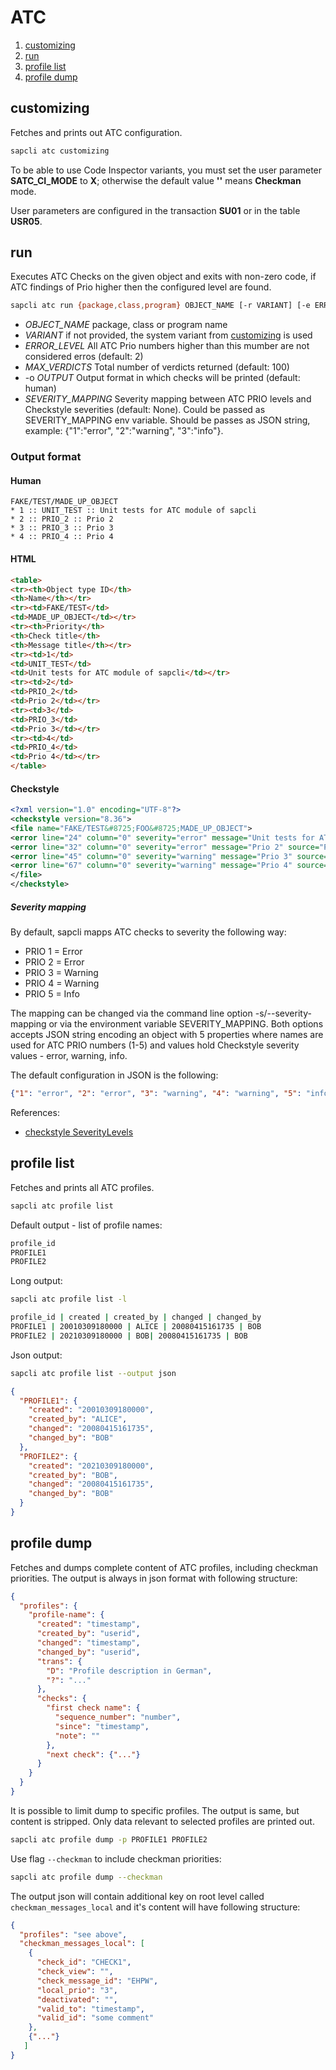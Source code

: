 # ATC

1. [customizing](#customizing)
1. [run](#run)
1. [profile list](#profile-list)
1. [profile dump](#profile-dump)

## customizing

Fetches and prints out ATC configuration.

```bash
sapcli atc customizing
```

To be able to use Code Inspector variants, you must set the user parameter
**SATC_CI_MODE** to **X**; otherwise the default value **''** means
**Checkman** mode.

User parameters are configured in the transaction **SU01** or in the table
**USR05**.

## run

Executes ATC Checks on the given object and exits with non-zero code,
if ATC findings of Prio higher then the configured level are found.

```bash
sapcli atc run {package,class,program} OBJECT_NAME [-r VARIANT] [-e ERROR_LEVEL] [-m MAX_VERDICITS] [-o {human,html,checkstyle}] [-s SEVERITY_MAPPING]
```

* _OBJECT\_NAME_ package, class or program name
* _VARIANT_ if not provided, the system variant from [customizing](#customizing) is used
* _ERROR\_LEVEL_ All ATC Prio numbers higher than this mumber are not considered erros (default: 2)
* _MAX\_VERDICTS_ Total number of verdicts returned (default: 100)
* -o _OUTPUT_ Output format in which checks will be printed (default: human)
* _SEVERITY\_MAPPING_ Severity mapping between ATC PRIO levels and Checkstyle severities (default: None). Could be passed as SEVERITY\_MAPPING env variable. Should be passes as JSON string, example: {"1":"error", "2":"warning", "3":"info"}.

### Output format

#### Human
```
FAKE/TEST/MADE_UP_OBJECT
* 1 :: UNIT_TEST :: Unit tests for ATC module of sapcli
* 2 :: PRIO_2 :: Prio 2
* 3 :: PRIO_3 :: Prio 3
* 4 :: PRIO_4 :: Prio 4
```

#### HTML
```html
<table>
<tr><th>Object type ID</th>
<th>Name</th></tr>
<tr><td>FAKE/TEST</td>
<td>MADE_UP_OBJECT</td></tr>
<tr><th>Priority</th>
<th>Check title</th>
<th>Message title</th></tr>
<tr><td>1</td>
<td>UNIT_TEST</td>
<td>Unit tests for ATC module of sapcli</td></tr>
<tr><td>2</td>
<td>PRIO_2</td>
<td>Prio 2</td></tr>
<tr><td>3</td>
<td>PRIO_3</td>
<td>Prio 3</td></tr>
<tr><td>4</td>
<td>PRIO_4</td>
<td>Prio 4</td></tr>
</table>
```

#### Checkstyle
```xml
<?xml version="1.0" encoding="UTF-8"?>
<checkstyle version="8.36">
<file name="FAKE/TEST&#8725;FOO&#8725;MADE_UP_OBJECT">
<error line="24" column="0" severity="error" message="Unit tests for ATC module of sapcli" source="UNIT_TEST"/>
<error line="32" column="0" severity="error" message="Prio 2" source="PRIO_2"/>
<error line="45" column="0" severity="warning" message="Prio 3" source="PRIO_3"/>
<error line="67" column="0" severity="warning" message="Prio 4" source="PRIO_4"/>
</file>
</checkstyle>
```

##### Severity mapping

By default, sapcli mapps ATC checks to severity the following way:
- PRIO 1 = Error
- PRIO 2 = Error
- PRIO 3 = Warning
- PRIO 4 = Warning
- PRIO 5 = Info

The mapping can be changed via the command line option -s/--severity-mapping
or via the environment variable SEVERITY\_MAPPING. Both options accepts JSON
string encoding an object with 5 properties where names are used for ATC PRIO
numbers (1-5) and values hold Checkstyle severity values - error, warning, info.

The default configuration in JSON is the following:
```json
{"1": "error", "2": "error", "3": "warning", "4": "warning", "5": "info"}
```

References:
- [checkstyle SeverityLevels](https://checkstyle.sourceforge.io/apidocs/com/puppycrawl/tools/checkstyle/api/SeverityLevel.html)

## profile list

Fetches and prints all ATC profiles.

```bash
sapcli atc profile list
```
Default output - list of profile names:
```bash
profile_id
PROFILE1
PROFILE2
```

Long output:
```bash
sapcli atc profile list -l
```
```bash
profile_id | created | created_by | changed | changed_by
PROFILE1 | 20010309180000 | ALICE | 20080415161735 | BOB 
PROFILE2 | 20210309180000 | BOB| 20080415161735 | BOB 
```

Json output:
```bash
sapcli atc profile list --output json
```
```json
{
  "PROFILE1": {
    "created": "20010309180000",
    "created_by": "ALICE",
    "changed": "20080415161735",
    "changed_by": "BOB"
  },
  "PROFILE2": {
    "created": "20210309180000",
    "created_by": "BOB",
    "changed": "20080415161735",
    "changed_by": "BOB"
  }
}
```

## profile dump

Fetches and dumps complete content of ATC profiles, including checkman
priorities. The output is always in json format with following structure:

```json
{
  "profiles": {
    "profile-name": {
      "created": "timestamp",
      "created_by": "userid",
      "changed": "timestamp",
      "changed_by": "userid",
      "trans": {
        "D": "Profile description in German",
        "?": "..."
      },
      "checks": {
        "first check name": {
          "sequence_number": "number",
          "since": "timestamp",
          "note": ""
        },
        "next check": {"..."}
      }
    }
  }
}
```

It is possible to limit dump to specific profiles. The output is
same, but content is stripped. Only data relevant to selected
profiles are printed out.

```bash
sapcli atc profile dump -p PROFILE1 PROFILE2
```

Use flag `--checkman` to include checkman priorities:

```bash
sapcli atc profile dump --checkman
```
The output json will contain additional key on root level called
`checkman_messages_local` and it's content will have following
structure:

```json
{
  "profiles": "see above",
  "checkman_messages_local": [
    {
      "check_id": "CHECK1",
      "check_view": "",
      "check_message_id": "EHPW",
      "local_prio": "3",
      "deactivated": "",
      "valid_to": "timestamp",
      "valid_id": "some comment"
    },
    {"..."}
   ]
}
```
